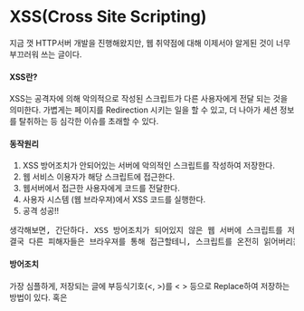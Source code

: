 # XSS(Cross Site Scripting)
지금 껏 HTTP서버 개발을 진행해왔지만, 웹 취약점에 대해 이제서야 알게된 것이 너무 부끄러워 쓰는 글이다.

#### XSS란?
XSS는 공격자에 의해 악의적으로 작성된 스크립트가 다른 사용자에게 전달 되는 것을 의미한다. 가볍게는 페이지를 Redirection 시키는 일을 할 수 있고, 더 나아가 세션 정보를 탈취하는 등 심각한 이슈를 초래할 수 있다.

#### 동작원리
1. XSS 방어조치가 안되어있는 서버에 악의적인 스크립트를 작성하여 저장한다.
2. 웹 서비스 이용자가 해당 스크립트에 접근한다.
3. 웹서버에서 접근한 사용자에게 코드를 전달한다.
4. 사용자 시스템 (웹 브라우져)에서 XSS 코드를 실행한다.
5. 공격 성공!!

<pre>
생각해보면, 간단하다. XSS 방어조치가 되어있지 않은 웹 서버에 스크립트를 저장하고, 다른 피해자들이 그 스크립트를 접근하는 그런 원리다. 
결국 다른 피해자들은 브라우져를 통해 접근할테니, 스크립트를 온전히 읽어버리는 것이다.
</pre>

#### 방어조치
가장 심플하게, 저장되는 글에 부등식기호(<, >)를 &lt; &gt; 등으로 Replace하여 저장하는 방법이 있다. 혹은 <script>가 포함된 글은 무시한다던지..

```python
    description = description.replace('<', '&lt;')
    description = description.replace('>', '&gt;')
```


#### 실습
1. 웹 서버를 준비한다.

```python
#!/usr/local/bin/python3
print("Content-Type: text/html")
print()
import cgi, os, view
 
form = cgi.FieldStorage()
if 'id' in form:
    pageId = form["id"].value
    description = open('data/'+pageId, 'r').read()
    update_link = '<a href="update.py?id={}">update</a>'.format(pageId)
    delete_action = '''
        <form action="process_delete.py" method="post">
            <input type="hidden" name="pageId" value="{}">
            <input type="submit" value="delete">
        </form>
    '''.format(pageId)
else:
    pageId = 'Welcome'
    description = 'Hello, web'
    update_link = ''
    delete_action = ''
print('''<!doctype html>
<html>
<head>
  <title>WEB1 - Welcome</title>
  <meta charset="utf-8">
</head>
<body>
  <h1><a href="index.py">WEB</a></h1>
  <ol>
    {listStr}
  </ol>
  <a href="create.py">create</a>
  {update_link}
  {delete_action}
  <h2>{title}</h2>
  <p>{desc}</p>
</body>
</html>
'''.format(
    title=pageId,
    desc=description,
    listStr=view.getList(),
    update_link=update_link,
    delete_action=delete_action))
```

2. 웹 페이지에서 스크립트를 입력한다.

![](./images/board.jpg)

3. 결과 확인.

#### references
1. https://opentutorials.org/course/3256/19935
2. https://terms.naver.com/entry.nhn?docId=3431916&cid=58437&categoryId=58437

